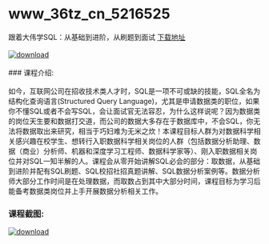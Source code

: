 # www_36tz_cn_5216525
跟着大伟学SQL：从基础到进阶，从刷题到面试
[下载地址](http://www.36tz.cn/article/5216525 "下载地址")
<br/></br>[![download](http://36tz.cn/muke_img/2020_11_1-123-300x183.png "下载地址")](http://www.36tz.cn/article/5216525 "下载地址")
<br/></br>### 课程介绍:<br/></br>如今，互联网公司在招收技术类人才时，SQL是一项不可或缺的技能，SQL全名为结构化查询语言(Structured Query Language)，尤其是申请数据类的职位，如果你不懂SQL或者不会写SQL，会让面试官无法容忍，为什么这样说呢？因为数据类的岗位天生要和数据打交道，而公司的数据大多存在于数据库中，不会SQL，你无法将数据取出来研究，相当于巧妇难为无米之炊！本课程目标人群为对数据科学相关感兴趣在校学生、想转行入职数据科学相关岗位的人群（包括数据分析助理、数据（商业）分析师、机器和深度学习工程师、数据科学家等）、刚入职数据相关岗位并对SQL一知半解的人。课程会从零开始讲解SQL必会的部分：取数据，从基础到进阶并配有SQL刷题、SQL校招社招真题讲解、SQL数据分析案例等。数据分析师大部分工作时间是在处理数据，而取数占到其中大部分时间，课程目标为学习后能备考数据类岗位并上手开展数据分析相关工作。

### 课程截图:
[![download](http://36tz.cn/muke_img/2020_11_2-141.png "下载地址")](http://www.36tz.cn/article/5216525 "下载地址")
